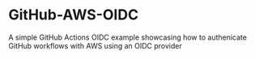 # GitHub-AWS-OIDC

A simple GitHub Actions OIDC example showcasing how to authenicate GitHub workflows with AWS using an OIDC provider
